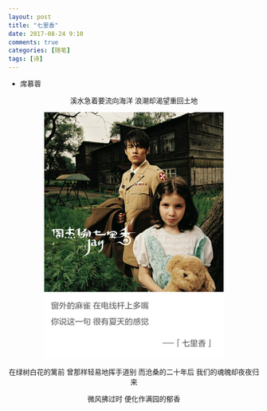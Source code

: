 ```yaml
---
layout: post
title: "七里香"
date: 2017-08-24 9:10
comments: true
categories: [随笔]
tags: [诗]
---
```

<!--more-->

- 席慕蓉

<center>

溪水急着要流向海洋
浪潮却渴望重回土地

<img src="daphne-odera/e780FE15lH.png" width="360px" />

在绿树白花的篱前
曾那样轻易地挥手道别
而沧桑的二十年后
我们的魂魄却夜夜归来

微风拂过时
便化作满园的郁香

</center>